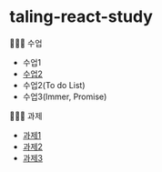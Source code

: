 # taling-react-study


👩🏻‍💻 수업
- 수업1
- [수업2](./20200530react/README.md)
- 수업2(To do List)
- 수업3(Immer, Promise)


👩🏻‍💻 과제
- [과제1](./hw01/README.md)
- [과제2](./hw02/README.md)
- [과제3](./hw03/README.md)